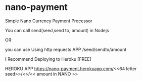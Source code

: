 # nano-payment
 Simple Nano Currency Payment Processor 


You can call
send(seed,send to, amount) in Nodejs

OR

you can use Using http requests 
APP /seed/sendto/amount

I Recommend Deploying to Heroku [FREE]

HEROKU APP
https://nano-payment.herokuapp.com/<<64 letter seed>>/<<reciver addresss>>/<< amount in NANO >>